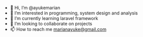 - 👋 Hi, I’m @ayukemarian
- 👀 I’m interested in programming, system design and analysis
- 🌱 I’m currently learning laravel framework
- 💞️ I’m looking to collaborate on projects
- 📫 How to reach me marianayuke@gmail.com

<!---
ayukemarian/ayukemarian is a ✨ special ✨ repository because its `README.md` (this file) appears on your GitHub profile.
You can click the Preview link to take a look at your changes.
--->
